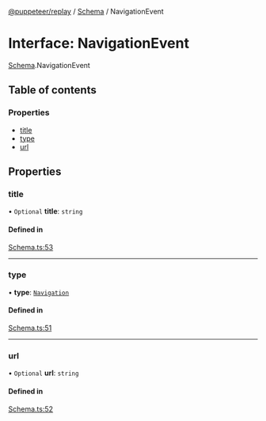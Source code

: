 [@puppeteer/replay](../README.md) / [Schema](../modules/Schema.md) / NavigationEvent

# Interface: NavigationEvent

[Schema](../modules/Schema.md).NavigationEvent

## Table of contents

### Properties

- [title](Schema.NavigationEvent.md#title)
- [type](Schema.NavigationEvent.md#type)
- [url](Schema.NavigationEvent.md#url)

## Properties

### title

• `Optional` **title**: `string`

#### Defined in

[Schema.ts:53](https://github.com/puppeteer/replay/blob/main/src/Schema.ts#L53)

---

### type

• **type**: [`Navigation`](../enums/Schema.AssertedEventType.md#navigation)

#### Defined in

[Schema.ts:51](https://github.com/puppeteer/replay/blob/main/src/Schema.ts#L51)

---

### url

• `Optional` **url**: `string`

#### Defined in

[Schema.ts:52](https://github.com/puppeteer/replay/blob/main/src/Schema.ts#L52)
